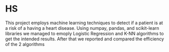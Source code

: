 # HS
<p> This project employs machine learning techniques to detect if a patient is at a risk of a having a heart disease. Using numpay, pandas, and scikit-learn libraries we managed to emoply Logistic Regression and K-NN algorithms to get the intended results. After that we reported and compared the efficiency of the 2 algorithms </p>
